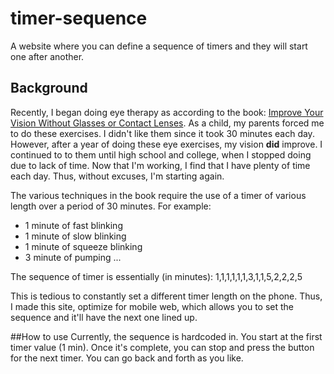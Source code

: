 # timer-sequence
A website where you can define a sequence of timers and they will start one after another.

## Background
Recently, I began doing eye therapy as according to the book: [Improve Your Vision Without Glasses or Contact Lenses](https://www.amazon.com/Improve-Vision-Without-Glasses-Contact/dp/0684814382).
As a child, my parents forced me to do these exercises. I didn't like them since it took 30 minutes each day. However, after a year of doing these eye exercises, my vision **did** improve.
I continued to to them until high school and college, when I stopped doing due to lack of time. Now that I'm working, I find that I have plenty of time each day. Thus, without excuses, I'm starting again.

The various techniques in the book require the use of a timer of various length over a period of 30 minutes.
For example:
- 1 minute of fast blinking
- 1 minute of slow blinking
- 1 minute of squeeze blinking
- 3 minute of pumping
...

The sequence of timer is essentially (in minutes): 1,1,1,1,1,1,3,1,1,5,2,2,2,5

This is tedious to constantly set a different timer length on the phone. Thus, I made this site, optimize for mobile web, which allows you to set the sequence and it'll have the next one lined up.

##How to use
Currently, the sequence is hardcoded in. You start at the first timer value (1 min). Once it's complete, you can stop and press the button for the next timer. You can go back and forth as you like.
